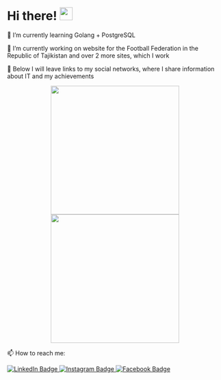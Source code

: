 <h1> Hi there! <img src="https://media.giphy.com/media/hvRJCLFzcasrR4ia7z/giphy.gif" width="30px"/> </h1>
<p>🌱 I’m currently learning Golang + PostgreSQL</p>
<p>🔭 I’m currently working on website for the Football Federation in the Republic of Tajikistan and over 2 more sites, which I work</p>
<p>💬 Below I will leave links to my social networks, where I share information about IT and my achievements  </p>

<div id="header" align="center">
  <img src="https://media.giphy.com/media/Jz7eUZut4DSl04bz2q/giphy.gif" width="300"/>
    <img src="https://media.giphy.com/media/2YgW9PZJpIhjL7b6Zt/giphy.gif" width="300"/>
</div>

<p>📫 How to reach me:</p>
<div id="badges">
  <a href="https://www.linkedin.com/in/oliya-rakhmatova-14a48a204/">
    <img src="https://img.shields.io/badge/LinkedIn-blue?style=for-the-badge&logo=linkedin&logoColor=white" alt="LinkedIn Badge"/>
  </a>
  <a href="https://www.instagram.com/oliya_rax/">
    <img src="https://img.shields.io/badge/instagram-oliya__rax-informational" alt="Instagram Badge"/>
  </a>
  <a href="https://www.facebook.com/oliya.raxmatova">
    <img src="https://img.shields.io/badge/Facebook-blue?style=for-the-badge&logo=facebook&logoColor=white" alt="Facebook Badge"/>
  </a>
</div>

<!--
**docstr/docstr** is a ✨ _special_ ✨ repository because its `README.md` (this file) appears on your GitHub profile.

Here are some ideas to get you started:

- 🔭 I’m currently working on ...
- 🌱 I’m currently learning ...
- 👯 I’m looking to collaborate on ...
- 🤔 I’m looking for help with ...
- 💬 Ask me about ...
- 📫 How to reach me: ...
- 😄 Pronouns: ...
- ⚡ Fun fact: ...
-->
